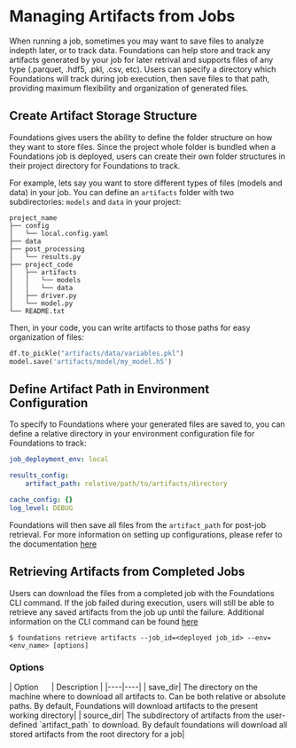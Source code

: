 <h1>Managing Artifacts from Jobs</h1>

When running a job, sometimes you may want to save files to analyze indepth later, or to track data. Foundations can help store and track any artifacts generated by your job for later retrival and supports files of any type (.parquet, .hdf5, .pkl, .csv, etc). Users can specify a directory which Foundations will track during job execution, then save files to that path, providing maximum flexibility and organization of generated files.

## Create Artifact Storage Structure

Foundations gives users the ability to define the folder structure on how they want to store files. Since the project whole folder is bundled when a Foundations job is deployed, users can create their own folder structures in their project directory for Foundations to track.

For example, lets say you want to store different types of files (models and data) in your job. You can define an `artifacts` folder with two subdirectories: `models` and `data` in your project:

```
project_name
├── config
│   └── local.config.yaml
├── data
├── post_processing
│   └── results.py
├── project_code
│   ├── artifacts
│   │   └── models
│   │   └── data
│   ├── driver.py
│   └── model.py
└── README.txt
```

Then, in your code, you can write artifacts to those paths for easy organization of files:

```python
df.to_pickle("artifacts/data/variables.pkl")
model.save('artifacts/model/my_model.h5')
```

## Define Artifact Path in Environment Configuration

To specify to Foundations where your generated files are saved to, you can define a relative directory in your environment configuration file for Foundations to track:

```yaml
job_deployment_env: local

results_config: 
    artifact_path: relative/path/to/artifacts/directory

cache_config: {}
log_level: DEBUG
```

Foundations will then save all files from the `artifact_path` for post-job retrieval. For more information on setting up configurations, please refer to the documentation [here](../configs/#results-configurations)

## Retrieving Artifacts from Completed Jobs

Users can download the files from a completed job with the Foundations CLI command. If the job failed during execution, users will still be able to retrieve any saved artifacts from the job up until the failure. Additional information on the CLI command can be found [here](../project_creation/#retrieve-stored-artifacts)

```shellscript
$ foundations retrieve artifacts --job_id=<deployed job_id> --env=<env_name> [options]
```
<h3>Options</h3>
|   Option &nbsp;&nbsp;&nbsp;&nbsp;   | Description  |
|----|----|
| save_dir| The directory on the machine where to download all artifacts to. Can be both relative or absolute paths. By default, Foundations will download artifacts to the present working directory|
| source_dir| The subdirectory of artifacts from the user-defined `artifact_path` to download. By default foundations will download all stored artifacts from the root directory for a job|
